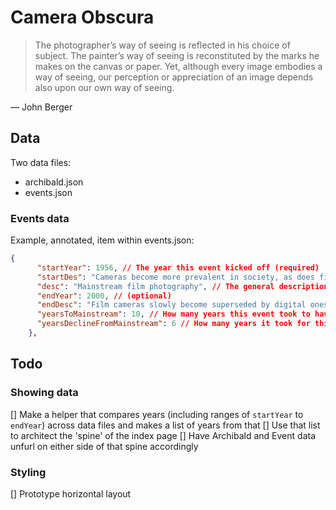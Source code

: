 # Camera Obscura

> The photographer’s way of seeing is reflected in his choice of subject. The painter’s way of seeing is reconstituted by the marks he makes on the canvas or paper. Yet, although every image embodies a way of seeing, our perception or appreciation of an image depends also upon our own way of seeing.

— John Berger

## Data

Two data files:

- archibald.json
- events.json

### Events data

Example, annotated, item within events.json:

```json
{
      "startYear": 1956, // The year this event kicked off (required)
      "startDes": "Cameras become more prevalent in society, as does film development", // (required only if `startYear` is set)
      "desc": "Mainstream film photography", // The general description of this event (required)
      "endYear": 2000, // (optional)
      "endDesc": "Film cameras slowly become superseded by digital ones", // (optional)
      "yearsToMainstream": 10, // How many years this event took to have an affect on society (required only if 'startDesc' is set)
      "yearsDeclineFromMainstream": 6 // How many years it took for this event to have its effects diminished or superseded (required only if 'endDesc' is set)
    },
```

## Todo

### Showing data

[] Make a helper that compares years (including ranges of `startYear` to `endYear`) across data files and makes a list of years from that
[] Use that list to architect the 'spine' of the index page
[] Have Archibald and Event data unfurl on either side of that spine accordingly

### Styling

[] Prototype horizontal layout
